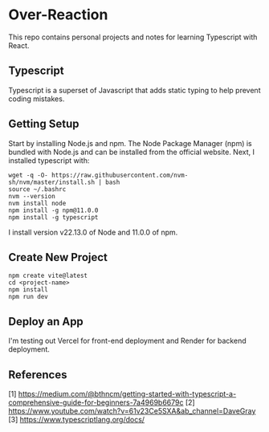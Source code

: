 # Over-Reaction
This repo contains personal projects and notes for learning Typescript with React. 

## Typescript
Typescript is a superset of Javascript that adds static typing to help prevent coding mistakes. 

## Getting Setup
Start by installing Node.js and npm. The Node Package Manager (npm) is bundled with Node.js and can be installed from the official website.
Next, I installed typescript with:
```shell
wget -q -O- https://raw.githubusercontent.com/nvm-sh/nvm/master/install.sh | bash
source ~/.bashrc
nvm --version
nvm install node
npm install -g npm@11.0.0
npm install -g typescript
```
I install version v22.13.0 of Node and 11.0.0 of npm.

## Create New Project
```shell
npm create vite@latest
cd <project-name>
npm install
npm run dev
```

## Deploy an App
I'm testing out Vercel for front-end deployment and Render for backend deployment.

## References
[1] https://medium.com/@bthncm/getting-started-with-typescript-a-comprehensive-guide-for-beginners-7a4969b6679c
[2] https://www.youtube.com/watch?v=61v23Ce5SXA&ab_channel=DaveGray
[3] https://www.typescriptlang.org/docs/
